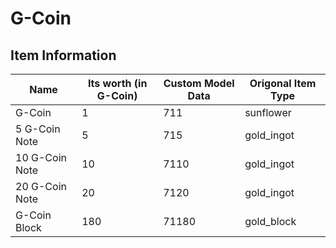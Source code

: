 # G-Coin
## Item Information
Name | Its worth (in G-Coin) | Custom Model Data | Origonal Item Type
-----|-----------------------|-------------------|-------------------
G-Coin | 1 | 711 | sunflower
5 G-Coin Note | 5 | 715 | gold_ingot
10 G-Coin Note | 10 | 7110 | gold_ingot
20 G-Coin Note | 20 | 7120 | gold_ingot
G-Coin Block | 180 | 71180 | gold_block
